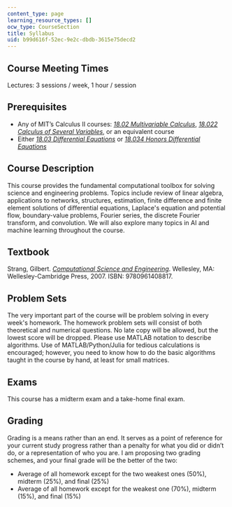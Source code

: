 ```yaml
---
content_type: page
learning_resource_types: []
ocw_type: CourseSection
title: Syllabus
uid: b99d616f-52ec-9e2c-dbdb-3615e75decd2
---
```


Course Meeting Times
--------------------

Lectures: 3 sessions / week, 1 hour / session

Prerequisites
-------------

*   Any of MIT’s Calculus II courses: [_18.02 Multivariable Calculus_](/courses/18-02sc-multivariable-calculus-fall-2010), [_18.022 Calculus of Several Variables_](/courses/18-022-calculus-of-several-variables-fall-2010), or an equivalent course
*   Either [_18.03 Differential Equations_](/courses/18-03-differential-equations-spring-2010) or _[18.034 Honors Differential Equations](/courses/18-034-honors-differential-equations-spring-2009)_

Course Description
------------------

This course provides the fundamental computational toolbox for solving science and engineering problems. Topics include review of linear algebra, applications to networks, structures, estimation, finite difference and finite element solutions of differential equations, Laplace's equation and potential flow, boundary-value problems, Fourier series, the discrete Fourier transform, and convolution. We will also explore many topics in AI and machine learning throughout the course.

Textbook
--------

Strang, Gilbert. _[Computational Science and Engineering](http://math.mit.edu/~gs/cse/)_. Wellesley, MA: Wellesley-Cambridge Press, 2007. ISBN: 9780961408817.

Problem Sets
------------

The very important part of the course will be problem solving in every week's homework. The homework problem sets will consist of both theoretical and numerical questions. No late copy will be allowed, but the lowest score will be dropped. Please use MATLAB notation to describe algorithms. Use of MATLAB/Python/Julia for tedious calculations is encouraged; however, you need to know how to do the basic algorithms taught in the course by hand, at least for small matrices.

Exams
-----

This course has a midterm exam and a take-home final exam.

Grading
-------

Grading is a means rather than an end. It serves as a point of reference for your current study progress rather than a penalty for what you did or didn’t do, or a representation of who you are. I am proposing two grading schemes, and your final grade will be the better of the two:

*   Average of all homework except for the two weakest ones (50%), midterm (25%), and final (25%)
*   Average of all homework except for the weakest one (70%), midterm (15%), and final (15%)